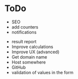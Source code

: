 ﻿# ToDo

- SEO
- add counters
- notifications

+ result report
+ Improve calculations
+ Improve UX (advanced)
+ Get domain name
+ Host somewhere
+ GitHub
+ validation of values in the form
